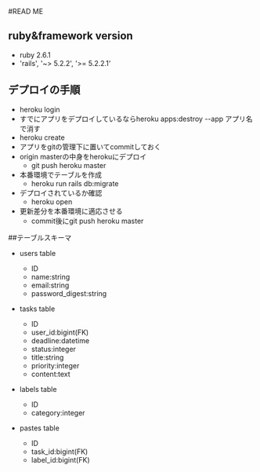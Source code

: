 #READ ME

## ruby&framework version
- ruby 2.6.1
- 'rails', '~> 5.2.2', '>= 5.2.2.1'
## デプロイの手順
- heroku login
- すでにアプリをデプロイしているならheroku apps:destroy --app アプリ名で消す
- heroku create
- アプリをgitの管理下に置いてcommitしておく
- origin masterの中身をherokuにデプロイ
  - git push heroku master
- 本番環境でテーブルを作成
  - heroku run rails db:migrate
- デプロイされているか確認
  - heroku open
- 更新差分を本番環境に適応させる
  - commit後にgit push heroku master

##テーブルスキーマ
- users table
  - ID
  - name:string
  - email:string
  - password_digest:string

- tasks table
  - ID
  - user_id:bigint(FK)
  - deadline:datetime
  - status:integer
  - title:string
  - priority:integer
  - content:text

- labels table
  - ID
  - category:integer

- pastes table
  - ID
  - task_id:bigint(FK)
  - label_id:bigint(FK)
